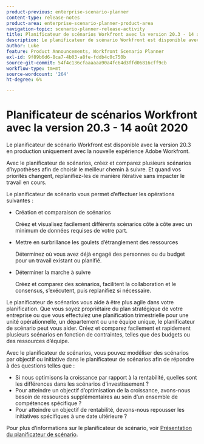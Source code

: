 ```yaml
---
product-previous: enterprise-scenario-planner
content-type: release-notes
product-area: enterprise-scenario-planner-product-area
navigation-topic: scenario-planner-release-activity
title: Planificateur de scénarios Workfront avec la version 20.3 - 14 août 2020
description: Le planificateur de scénario Workfront est disponible avec la version 20.3 en production uniquement avec la nouvelle expérience Adobe Workfront.
author: Luke
feature: Product Announcements, Workfront Scenario Planner
exl-id: 9f89b6d6-8ca7-4b03-a8fe-fddb4c0c750b
source-git-commit: 54f4c136cfaaaaaa90a4fc64d3ffd06816cff9cb
workflow-type: tm+mt
source-wordcount: '264'
ht-degree: 6%

---
```


# Planificateur de scénarios Workfront avec la version 20.3 - 14 août 2020

Le planificateur de scénario Workfront est disponible avec la version 20.3 en production uniquement avec la nouvelle expérience Adobe Workfront.

Avec le planificateur de scénarios, créez et comparez plusieurs scénarios d’hypothèses afin de choisir le meilleur chemin à suivre. Et quand vos priorités changent, replanifiez-les de manière itérative sans impacter le travail en cours.

Le planificateur de scénario vous permet d’effectuer les opérations suivantes :

* Création et comparaison de scénarios

  Créez et visualisez facilement différents scénarios côte à côte avec un minimum de données requises de votre part.

* Mettre en surbrillance les goulets d’étranglement des ressources

  Déterminez où vous avez déjà engagé des personnes ou du budget pour un travail existant ou planifié.

* Déterminer la marche à suivre

  Créez et comparez des scénarios, facilitent la collaboration et le consensus, s’exécutent, puis replanifiez si nécessaire.

Le planificateur de scénarios vous aide à être plus agile dans votre planification. Que vous soyez propriétaire du plan stratégique de votre entreprise ou que vous effectuiez une planification trimestrielle pour une unité opérationnelle, un département ou une équipe unique, le planificateur de scénario peut vous aider. Créez et comparez facilement et rapidement plusieurs scénarios en fonction de contraintes, telles que des budgets ou des ressources d’équipe.

Avec le planificateur de scénarios, vous pouvez modéliser des scénarios par objectif ou initiative dans le planificateur de scénarios afin de répondre à des questions telles que :

* Si nous optimisons la croissance par rapport à la rentabilité, quelles sont les différences dans les scénarios d&#39;investissement ?
* Pour atteindre un objectif d’optimisation de la croissance, avons-nous besoin de ressources supplémentaires au sein d’un ensemble de compétences spécifique ?
* Pour atteindre un objectif de rentabilité, devons-nous repousser les initiatives spécifiques à une date ultérieure ?

Pour plus d’informations sur le planificateur de scénario, voir [Présentation du planificateur de scénario](../../../scenario-planner/scenario-planner-overview.md).
